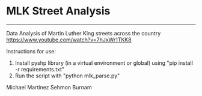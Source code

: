 # MLK Street Analysis
---
Data Analysis of Martin Luther King streets across the country
https://www.youtube.com/watch?v=7hJxWr1TKK8

Instructions for use:
1. Install pyshp library (in a virtual environment or global) using "pip install -r requirements.txt"
2. Run the script with "python mlk_parse.py"

Michael Martinez
Sehmon Burnam
